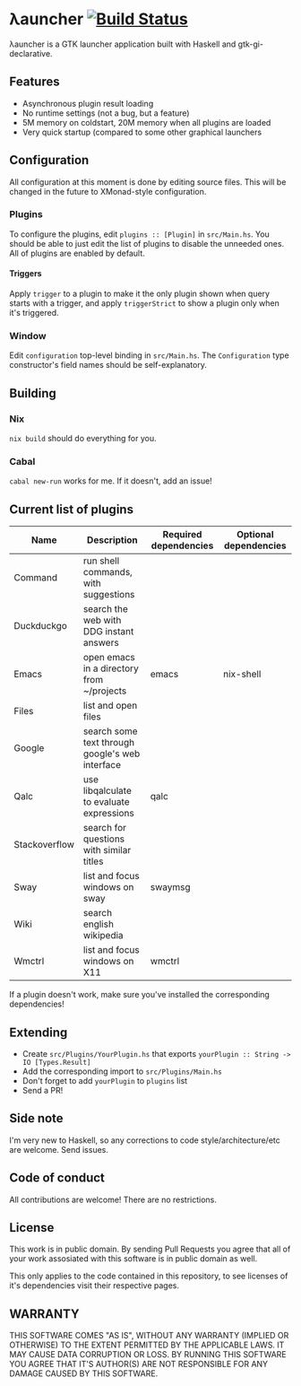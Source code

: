 # λauncher [![Build Status](https://travis-ci.com/balsoft/lambda-launcher.svg?branch=master)](https://travis-ci.com/balsoft/lambda-launcher)

λauncher is a GTK launcher application built with Haskell and 
gtk-gi-declarative.

## Features

 -  Asynchronous plugin result loading
 -  No runtime settings (not a bug, but a feature)
 -  5M memory on coldstart, 20M memory when all plugins are loaded
 -  Very quick startup (compared to some other graphical launchers

## Configuration
All configuration at this moment is done by editing source files. This will be changed in the future to XMonad-style configuration.

### Plugins
To configure the plugins, edit `plugins :: [Plugin]` in `src/Main.hs`. You should be able to just edit the list of plugins to disable the unneeded ones. All of plugins are enabled by default.
#### Triggers
Apply `trigger` to a plugin to make it the only plugin shown when query starts with a trigger, and apply `triggerStrict` to show a plugin only when it's triggered.

### Window
Edit `configuration` top-level binding in `src/Main.hs`. The `Configuration` type constructor's field names should be self-explanatory.

## Building
### Nix
`nix build` should do everything for you.
### Cabal
`cabal new-run` works for me. If it doesn't, add an issue!

## Current list of plugins 
| Name          | Description                                     | Required dependencies | Optional dependencies |
|---------------|-------------------------------------------------|-----------------------|-----------------------|
| Command       | run shell commands, with suggestions            |                       |                       |
| Duckduckgo    | search the web with DDG instant answers         |                       |                       |
| Emacs         | open emacs in a directory from ~/projects       | emacs                 | nix-shell             |
| Files         | list and open files                             |                       |                       |
| Google        | search some text through google's web interface |                       |                       |
| Qalc          | use libqalculate to evaluate expressions        | qalc                  |                       |
| Stackoverflow | search for questions with similar titles        |                       |                       |
| Sway          | list and focus windows on sway                  | swaymsg               |                       |
| Wiki          | search english wikipedia                        |                       |                       |
| Wmctrl        | list and focus windows on X11                   | wmctrl                |                       |

If a plugin doesn't work, make sure you've installed the corresponding dependencies!

## Extending
 -  Create `src/Plugins/YourPlugin.hs` that exports 
    `yourPlugin :: String -> IO [Types.Result]`
 -  Add the corresponding import to `src/Plugins/Main.hs`
 -  Don't forget to add `yourPlugin` to `plugins` list
 -  Send a PR!

## Side note

I'm very new to Haskell, so any corrections to code
style/architecture/etc are welcome. Send issues.


## Code of conduct

All contributions are welcome! There are no restrictions.

## License

This work is in public domain. By sending Pull Requests you agree that
all of your work assosiated with this software is in public domain as
well.

This only applies to the code contained in this repository, to see
licenses of it's dependencies visit their respective pages.

## WARRANTY

THIS SOFTWARE COMES "AS IS", WITHOUT ANY WARRANTY (IMPLIED OR
OTHERWISE) TO THE EXTENT PERMITTED BY THE APPLICABLE LAWS. IT MAY
CAUSE DATA CORRUPTION OR LOSS. BY RUNNING THIS SOFTWARE YOU AGREE 
THAT IT'S AUTHOR(S) ARE NOT RESPONSIBLE FOR ANY DAMAGE CAUSED BY 
THIS SOFTWARE.

